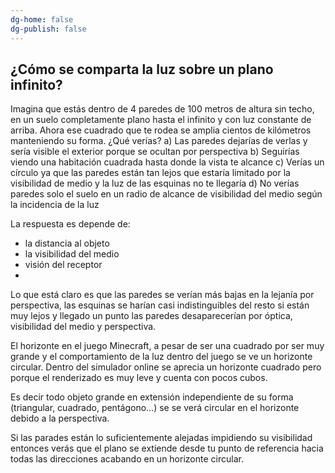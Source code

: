 ```yaml
---
dg-home: false
dg-publish: false
---
```


## ¿Cómo se comparta la luz sobre un plano infinito?

Imagina que estás dentro de 4 paredes de 100 metros de altura sin techo, en un suelo completamente plano hasta el infinito y con luz constante de arriba. Ahora ese cuadrado que te rodea se amplia cientos de kilómetros manteniendo su forma. ¿Qué verías? 
	a) Las paredes dejarías de verlas y sería visible el exterior porque se ocultan por perspectiva
	b) Seguirías viendo una habitación cuadrada hasta donde la vista te alcance
	c) Verías un círculo ya que las paredes están tan lejos que estaría limitado por la visibilidad de medio y la luz de las esquinas no te llegaría
	d) No verías paredes solo el suelo en un radio de alcance de visibilidad del medio según la incidencia de la luz

La respuesta es depende de:
- la distancia al objeto
- la visibilidad del medio
- visión del receptor
- 
Lo que está claro es que las paredes se verían más bajas en la lejanía por perspectiva, las esquinas se harían casi indistinguibles del resto si están muy lejos y llegado un punto las paredes desaparecerían por óptica, visibilidad del medio y perspectiva.

El horizonte en el juego Minecraft, a pesar de ser una cuadrado por ser muy grande y el comportamiento de la luz dentro del juego se ve un horizonte circular. Dentro del simulador online se aprecia un horizonte cuadrado pero porque el renderizado es muy leve y cuenta con pocos cubos.

Es decir todo objeto grande en extensión independiente de su forma (triangular, cuadrado, pentágono...) se se verá circular en el horizonte debido a la perspectiva.

Si las parades están lo suficientemente alejadas impidiendo su visibilidad entonces verás que el plano se extiende desde tu punto de referencia hacia todas las direcciones acabando en un horizonte circular.

